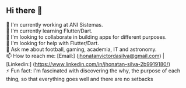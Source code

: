 ## Hi there 👋

🔭 I'm currently working at ANI Sistemas.  
🌱 I'm currently learning Flutter/Dart.  
👯 I'm looking to collaborate in building apps for different purposes.  
🤔 I'm looking for help with Flutter/Dart.  
💬 Ask me about football, gaming, academia, IT and astronomy.  
📫 How to reach me: [Email:] (jhonatanvictordasilva@gmail.com) | [Linkedin:] (https://www.linkedin.com/in/jhonatan-silva-2b9919180/)  
⚡ Fun fact: I'm fascinated with discovering the why, the purpose of each thing, so that everything goes well and there are no setbacks  

<!--
**jhonatanvictors/jhonatanvictors** is a ✨ _special_ ✨ repository because its `README.md` (this file) appears on your GitHub profile.

Here are some ideas to get you started:

-->
